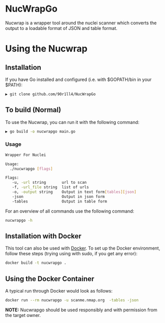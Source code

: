 # NucWrapGo

Nucwrap is a wrapper tool around the nuclei scanner which converts the output to a loadable format of JSON and table format.



# Using the Nucwrap

## Installation
If you have Go installed and configured (i.e. with $GOPATH/bin in your $PATH):

```bash
▶ git clone github.com/90r1ll4/NucWrapGo
```

## To build (Normal)
To use the Nucwrap, you can run it with the following command:
```bash
▶ go build -o nucwrapgo main.go
```

### Usage
```bash
Wrapper For Nuclei

Usage:
  ./nucwrapgo [flags]

Flags:
   -u, -url string       url to scan
   -f, -url_file string  list of urls
   -o, -output string    Output in text form[tables][json]
   -json                 Output in json form
   -tables               Output in table form
```
For an overview of all commands use the following command:

```bash
nucwrapgo -h
```


## Installation with Docker
This tool can also be used with [Docker](https://www.docker.com/). To set up the Docker environment, follow these steps (trying using with sudo, if you get any error):

```bash
docker build -t nucwrapgo .
```

## Using the Docker Container

A typical run through Docker would look as follows:

```bash
docker run --rm nucwrapgo -u scanme.nmap.org  -tables -json
```

**NOTE:** Nucwrapgo should be used responsibly and with permission from the target owner.
